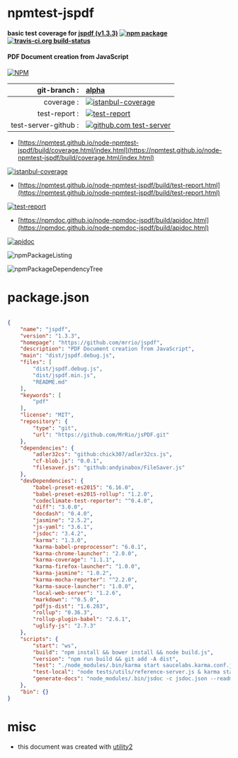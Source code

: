 # npmtest-jspdf

#### basic test coverage for  [jspdf (v1.3.3)](https://github.com/mrrio/jspdf)  [![npm package](https://img.shields.io/npm/v/npmtest-jspdf.svg?style=flat-square)](https://www.npmjs.org/package/npmtest-jspdf) [![travis-ci.org build-status](https://api.travis-ci.org/npmtest/node-npmtest-jspdf.svg)](https://travis-ci.org/npmtest/node-npmtest-jspdf)

#### PDF Document creation from JavaScript

[![NPM](https://nodei.co/npm/jspdf.png?downloads=true&downloadRank=true&stars=true)](https://www.npmjs.com/package/jspdf)

| git-branch : | [alpha](https://github.com/npmtest/node-npmtest-jspdf/tree/alpha)|
|--:|:--|
| coverage : | [![istanbul-coverage](https://npmtest.github.io/node-npmtest-jspdf/build/coverage.badge.svg)](https://npmtest.github.io/node-npmtest-jspdf/build/coverage.html/index.html)|
| test-report : | [![test-report](https://npmtest.github.io/node-npmtest-jspdf/build/test-report.badge.svg)](https://npmtest.github.io/node-npmtest-jspdf/build/test-report.html)|
| test-server-github : | [![github.com test-server](https://npmtest.github.io/node-npmtest-jspdf/GitHub-Mark-32px.png)](https://npmtest.github.io/node-npmtest-jspdf/build/app/index.html) | | build-artifacts : | [![build-artifacts](https://npmtest.github.io/node-npmtest-jspdf/glyphicons_144_folder_open.png)](https://github.com/npmtest/node-npmtest-jspdf/tree/gh-pages/build)|

- [https://npmtest.github.io/node-npmtest-jspdf/build/coverage.html/index.html](https://npmtest.github.io/node-npmtest-jspdf/build/coverage.html/index.html)

[![istanbul-coverage](https://npmtest.github.io/node-npmtest-jspdf/build/screenCapture.buildCi.browser.%252Ftmp%252Fbuild%252Fcoverage.lib.html.png)](https://npmtest.github.io/node-npmtest-jspdf/build/coverage.html/index.html)

- [https://npmtest.github.io/node-npmtest-jspdf/build/test-report.html](https://npmtest.github.io/node-npmtest-jspdf/build/test-report.html)

[![test-report](https://npmtest.github.io/node-npmtest-jspdf/build/screenCapture.buildCi.browser.%252Ftmp%252Fbuild%252Ftest-report.html.png)](https://npmtest.github.io/node-npmtest-jspdf/build/test-report.html)

- [https://npmdoc.github.io/node-npmdoc-jspdf/build/apidoc.html](https://npmdoc.github.io/node-npmdoc-jspdf/build/apidoc.html)

[![apidoc](https://npmdoc.github.io/node-npmdoc-jspdf/build/screenCapture.buildCi.browser.%252Ftmp%252Fbuild%252Fapidoc.html.png)](https://npmdoc.github.io/node-npmdoc-jspdf/build/apidoc.html)

![npmPackageListing](https://npmtest.github.io/node-npmtest-jspdf/build/screenCapture.npmPackageListing.svg)

![npmPackageDependencyTree](https://npmtest.github.io/node-npmtest-jspdf/build/screenCapture.npmPackageDependencyTree.svg)



# package.json

```json

{
    "name": "jspdf",
    "version": "1.3.3",
    "homepage": "https://github.com/mrrio/jspdf",
    "description": "PDF Document creation from JavaScript",
    "main": "dist/jspdf.debug.js",
    "files": [
        "dist/jspdf.debug.js",
        "dist/jspdf.min.js",
        "README.md"
    ],
    "keywords": [
        "pdf"
    ],
    "license": "MIT",
    "repository": {
        "type": "git",
        "url": "https://github.com/MrRio/jsPDF.git"
    },
    "dependencies": {
        "adler32cs": "github:chick307/adler32cs.js",
        "cf-blob.js": "0.0.1",
        "filesaver.js": "github:andyinabox/FileSaver.js"
    },
    "devDependencies": {
        "babel-preset-es2015": "6.16.0",
        "babel-preset-es2015-rollup": "1.2.0",
        "codeclimate-test-reporter": "^0.4.0",
        "diff": "3.0.0",
        "docdash": "0.4.0",
        "jasmine": "2.5.2",
        "js-yaml": "3.6.1",
        "jsdoc": "3.4.2",
        "karma": "1.3.0",
        "karma-babel-preprocessor": "6.0.1",
        "karma-chrome-launcher": "2.0.0",
        "karma-coverage": "1.1.1",
        "karma-firefox-launcher": "1.0.0",
        "karma-jasmine": "1.0.2",
        "karma-mocha-reporter": "^2.2.0",
        "karma-sauce-launcher": "1.0.0",
        "local-web-server": "1.2.6",
        "markdown": "^0.5.0",
        "pdfjs-dist": "1.6.283",
        "rollup": "0.36.3",
        "rollup-plugin-babel": "2.6.1",
        "uglify-js": "2.7.3"
    },
    "scripts": {
        "start": "ws",
        "build": "npm install && bower install && node build.js",
        "version": "npm run build && git add -A dist",
        "test": "./node_modules/.bin/karma start saucelabs.karma.conf.js --single-run && for a in coverage/*; do codeclimate-test-reporter < \"$a/lcov.info\"; break; done",
        "test-local": "node tests/utils/reference-server.js & karma start",
        "generate-docs": "node_modules/.bin/jsdoc -c jsdoc.json --readme README.md"
    },
    "bin": {}
}
```



# misc
- this document was created with [utility2](https://github.com/kaizhu256/node-utility2)
